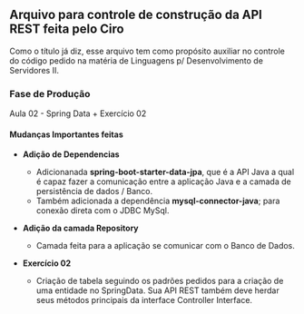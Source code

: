 ## Arquivo para controle de construção da API REST feita pelo Ciro
Como o título já diz, esse arquivo tem como propósito auxiliar no controle do
código pedido na matéria de Linguagens p/ Desenvolvimento de Servidores II.

### Fase de Produção
Aula 02 - Spring Data + Exercício 02

#### Mudanças Importantes feitas

- **Adição de Dependencias**
    - Adicionanada **spring-boot-starter-data-jpa**, que é a API Java a qual é capaz
    fazer a comunicação entre a aplicação Java e a camada de persistência de dados / Banco.
    - Também adicionada a dependência **mysql-connector-java**; para conexão direta com o JDBC
    MySql.
      

- **Adição da camada Repository**
    - Camada feita para a aplicação se comunicar com o Banco de Dados.

- **Exercício 02** 
    - Criação de tabela seguindo os padrões pedidos para a criação de uma entidade
    no SpringData. Sua API REST também deve herdar seus métodos principais da interface 
    Controller Interface.